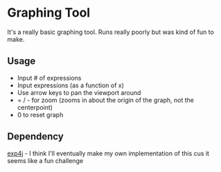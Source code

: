 # Graphing Tool
It's a really basic graphing tool. Runs really poorly but was kind of fun to make. 

## Usage
- Input # of expressions
- Input expressions (as a function of x)
- Use arrow keys to pan the viewport around
- = / - for zoom (zooms in about the origin of the graph, not the centerpoint)
- 0 to reset graph

## Dependency
[exp4j](https://www.objecthunter.net/exp4j/) - I think I'll eventually make my own implementation of this cus it seems like a fun challenge
